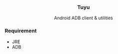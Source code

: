 <br/>
<div align="center">
<h3 align="center">Tuyu</h3>
<p align="center">
Android ADB client & utilities
</p>
</div>


### Requirement
- JRE
- ADB